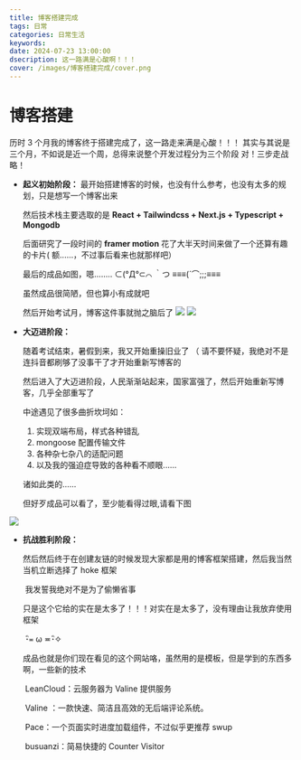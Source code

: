 ```yaml
---
title: 博客搭建完成
tags: 日常
categories: 日常生活
keywords:
date: 2024-07-23 13:00:00
dsecription: 这一路满是心酸啊！！！
cover: /images/博客搭建完成/cover.png
---
```


# 博客搭建

历时 3 个月我的博客终于搭建完成了，这一路走来满是心酸！！！
其实与其说是三个月，不如说是近一个周，总得来说整个开发过程分为三个阶段
对！三步走战略！

- **起义初始阶段：**
  最开始搭建博客的时候，也没有什么参考，也没有太多的规划，只是想写一个博客出来

  然后技术栈主要选取的是 **React + Tailwindcss + Next.js + Typescript + Mongodb**

  后面研究了一段时间的 **framer motion** 花了大半天时间来做了一个还算有趣的卡片( 额......，不过事后看来也就那样吧）

  最后的成品如图，嗯........ ⊂(°Д°⊂⌒ ｀つ ≡≡≡(´⌒;;;≡≡≡

  虽然成品很简陋，但也算小有成就吧

  然后开始考试月，博客这件事就抛之脑后了
  ![](/images/博客搭建完成/1.png)
  ![](/images/博客搭建完成/2.png)

- **大迈进阶段：**

  随着考试结束，暑假到来，我又开始重操旧业了 （ 请不要怀疑，我绝对不是连抖音都刷够了没事干了才开始重新写博客的

  然后进入了大迈进阶段，人民渐渐站起来，国家富强了，然后开始重新写博客，几乎全部重写了

  中途遇见了很多曲折坎坷如：

  1. 实现双端布局，样式各种错乱
  2. mongoose 配置传输文件
  3. 各种杂七杂八的适配问题
  4. 以及我的强迫症导致的各种看不顺眼......

  诸如此类的......

  但好歹成品可以看了，至少能看得过眼,请看下图

![](/images/博客搭建完成/3.png)

- **抗战胜利阶段：**

  然后然后终于在创建友链的时候发现大家都是用的博客框架搭建，然后我当然当机立断选择了 hoke 框架

  ​ 我发誓我绝对不是为了偷懒省事

  ​ 只是这个它给的实在是太多了！！！对实在是太多了，没有理由让我放弃使用框架

  ​ ･ิ≖ ω ≖･ิ✧

  ​ 成品也就是你们现在看见的这个网站咯，虽然用的是模板，但是学到的东西多啊，一些新的技术

  ​ LeanCloud：云服务器为 Valine 提供服务

  ​ Valine ：一款快速、简洁且高效的无后端评论系统。

  ​ Pace：一个页面实时进度加载组件，不过似乎更推荐 swup

  ​ busuanzi：简易快捷的 Counter Visitor
